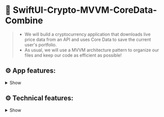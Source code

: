 # 🚧 SwiftUI-Crypto-MVVM-CoreData-Combine
> * We will build a cryptocurrency application that downloads live price data from an API and uses Core Data to save the current user's portfolio.
> * As usual, we will use a MVVM architecture pattern to organize our files and keep our code as efficient as possible!

## ⚙️ App features:
<details>
  
<summary>Show</summary>
  
> * Live cryptocurrency data
> * Saving current user's portfolio
> * Searching, Filtering, Sorting, and Reloading data
> * Custom color theme and loading animations
  </details>

## ⚙️ Technical features:
<details>
  
<summary>Show</summary>
  
> * MVVM Architecture
> * Core Data (saving current user's portfolio)
> * FileManager (saving images)
> * Combine (publishers and subscribers)
> * Multiple API calls
> * Codable (decoding JSON data)
> * Multi-threading (using background threads)
> * Safe coding!!! ("if let" and "guard" statements to avoid crashes)
> * 100% SwiftUI interface
  </details>
